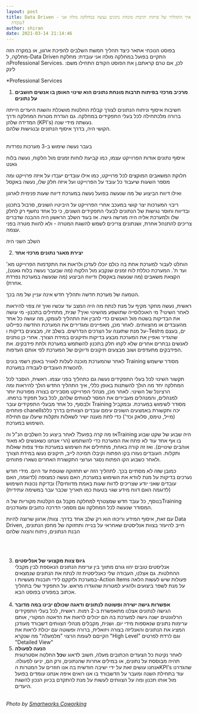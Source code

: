 ```yaml
---
layout: post
title: Data Driven - איך התהליך של פיתוח תרבות מונחת נתונים נעשה במחלקה מולה אני
  עובדת?
author: shiran
date: 2021-03-14 21:14:46
---
```

בפוסט הנוכחי אתאר כיצד תהליך חמשת השלבים להפיכת ארגון, או במקרה הזה מחלקה, ל-Data Driven התקיים בפועל  במחלקה מולה אני עובדת: מחלקת הProfessional Services. לכן, אם טרם קראתם.ן את הפוסט הקודם התחילו משם: לינק

\*Professional Services 

1. **מרכיב מרכזי בפיתוח תרבות מונחת נתונים הוא שינוי האופן בו אנשים חושבים על נתונים**  <br>

חשיבות איסוף וניתוח הנתונים לצורך קבלת החלטות מושכלת והשגת היעדים הייתה ברורה מלכתחילה לכל בעלי התפקידים במחלקה. גם הגדרת מטרות המחלקה ודרך המדידה שלהן (KPI's) נעשתה מידי שנה. <br> הקושי היה, בדרך איסוף הנתונים ובנגישות שלהם.<br><br>

בעבר נעשה שימוש ב-3 מערכות נפרדות

איסוף נתונים אודות הפרוייקט עצמו, כמו קביעת לוחות זמנים מול הלקוח, נעשה בלוח גאנט

חלוקת המשאבים  המוקצים לכל פרוייקט, כמו אילו עובדים יעבדו על איזה פרוייקט ומה מספר השעות שיעבוד כל עובד על הפרוייקט ועל איזה חלק שלו, נעשה באקסל

ואילו דיווח הביצוע של מה שנעשה בפועל נעשה במערכת דיווח שעות פנימית לארגון

ריבוי המערכות יצר קושי במעכב אחרי הפרוייקט על היביטיו השונים, סרבול בתכנון ובדיווח וחוסר נגישות של הנתונים לבעלי התפקידים השונים, כי כל אחד נחשף רק לחלק שלו ולמערכת אליה היה מורשה גישה. אז בעוד השלב הראשון היה ההבנה שדברים צריכים להתנהל אחרת, ושנתונים צריכים לשמש להשגת המטרה - ולא להוות מטרה בפני עצמה.

השלב השני היה

2. **יצירת מאגר נתונים מרכזי אחד**  <br>

הוחלט לעבור למערכת אחת בה כולם יוכלו לעדכן ולראות את התקדמות הפרוייקט מא' ועד ת'. המערכת כוללת לוח זמנים שנקבע מול הלקוח (מה שבעבר נעשה בלוח גאנט), הקצאת משאבים (מה שנעשה באקסל) ודיווח הביצוע (מה שנעשה במערכת נפרדת אחרת). 

הטמעה של מערכת חדשה ותהליך חדש אינה עניין של מה בכך.

ראשית, נעשה מחקר מקיף על מנת לנתח מה היה המצב עד עכשיו ואיך זה צפוי להיראות לאחר השינוי? מי האוכלוסייה שתושפע מהשינוי ואיך? שנית, מתחילים בתכנון- מי עושה את הבדיקות בשטח מול האנשים כדי להבין את התהליך לעומקו, מה עושה כל אחד מהעובדים או מהצוותים. לאחר מכן, מאפיינים ומגדירים את המערכת החדשה כפיילוט על מנת שתענה על הצרכים הנדרשים. בשלב זה, מבצעים בדיקות ו-Testים, בעצם מי שהגדיר ואפיין את המערכת מבצע בדיקות ותיקונים במידת הצורך. אחרי כן נותנים לאנשים נבחרים אחרים שלא לקחו חלק בתכנון להשתמש במערכת ולתת פידבקים. את הפידבקים מתעדפים ושוב מבצעים תיקונים ודיוקים של המערכת לפי אותם העדפות. 

לאחר שהמערכת מוכנה לעלות לאוויר באופן רשמי בונים Training מסודר שישמש להכשרת העובדים לעבודה במערכת. 

תקשור השינוי לכל בעלי התפקידים נעשה גם כתהליך בפני עצמו. ראשית, הוסבר לכל המחלקה יחד מה הולך להשתנות באופן כללי, איך התהליך החדש הולך להיראות ומה הרציונל של השינוי. לאחר מכן, מנהלי הפרוייקט מסבירים בצורה מפורטת יותר למנהלים, והמנהלים מעבירים את המסר לצוותים שלהם, לכל בעל תפקיד ברמתו. ולבסוף, כל אחד מבעלי התפקידים עובר Training מסודר לשימוש במערכת. ובמקביל פותחים chanellsיכה ותקשורת באמצעים השונים עימם עובדים הצוותים בדרך כלל (מייל, טימס, סלאק וכד') כדי לתת מענה ישיר לשאלות ותקלות שיעלו עם תחילת השימוש במערכת.

אז מה קרה בפועל? לאחר ביצוע כל השלבים הנ"ל והTraining היה שבוע של שקט שבוע בו אף אחד עוד לא פתח את המערכת כדי להשתמש (הרי אנחנו כשאנשים לא מאוד אוהבים שינויים). ואז זה קורה באחת, מתחילים את השימוש במערכת ומיד צפות שאלות ותקלות. העובדים נעזרו בקו הפתוח וקיבלו תמיכה לייב, תיקונים נעשו במידת הצורך ולאחר כשבוע הקו הפתוח נסגר וערוצי התקשורת האחרים נשארו פתוחים. 

כמובן שזה לא מסתיים בכך. לתהליך הזה יש תחזוקה שוטפת עד היום. מידי חודש נערכים בדיקות על מנת לוודא את השימוש במערכת, האם נעשה כמצופה (לדוגמה, האם עובדים שאני יודע שצריכים לדווח שעות באמת מדווחים?) ובדיקת נכונות השימוש (לדוגמה האם דווח מידע שגוי בטעות כמו תאריך שכבר עבר במשימה עתידית)

בנוסף, כל עובד חדש שמצטרף למחלקה מקבל גם הקלטות מקוריות של הTraining המסודר שנעשה לכל המחלקה וגם מסמכי הדרכה כתובים ומעודכנים.

עם זאת, איסוף המידע וריכוזו הוא רק שלב אחד בדרך. צוות/ ארגון שרוצה להיות Data Driven, חייב להיעזר בצוות אנליסטים שאחראי על בנייה ותחזוקה של מחסן הנתונים, הבנת הנתונים, ניתוח והצגה שלהם

<br><br>

3. **גיוס צוות מקצועי של אנליסטים**  <br>
   אנליסטים טובים יהוו גורם מתווך בין ערימת הנתונים הנאספת לבין מקבלי ההחלטות. גם אצלנו, העבודה שלי כאנליסטית זה לנתח את הנתונים שנמצאים במערכת ולזקקם לידי תובנות מעשיות ו-Action Items פעולות שיש לעשות הלאה על מנת לשפר ביצועים ולהגיע למטרות שהוגדרו מראש. על התפקיד שלי בתהליך אכתוב במפורט בפוסט הבא.
   <br><br>
4. **אפשרות גישה ישירה ופשוטה לנתונים ודאגה שכולם יבינו במה מדובר** <br>
   הגישה לנתונים אצלנו מתאפשרת ב-2 רמות. ראשית, לכל בעלי התפקידים הרלוונטים ישנה גישה למערכת בה הם יכולים לראות את הדאטה המקורי, אותם ערימות נתונים שנאספות מידי יום. ושנית, מקבלים מנהלי הצוותים דשבורד מעודכן המציג את הנתונים והאנליזה בצורה ויזואלית, ברורה ופשוטה עם יכולת לראות את הקייםם לעומת הרצוי "מלמעלה" מה שנקרא "High Level" וגם לרדת לפרטים "Detailed View" 
5. **הנעה לפעולה** <br>
   לאחר נקיטת כל הצעדים הכתובים מעלה, חשוב לדאוג ש**כל** החלטה אסטרטגית תהיה מבוססת על נתונים, או במילים אחרות שהנתונים, ורק הם, יניעו  לפעולה. אנחנו עושים זאת על ידי ישיבה חודשית בה אנו חוזרים על המטרות הKPI's שהגדרנו עוד בתחילת השנה ומעבר על הדשבורד בו אנו רואים איפה אנחנו עומדים בפועל מול אותו תכנון ומה על הצוותים לעשות על מנת להתקדם בכיוון הנכון להשגת היעדים.
   <br><br>

*Photo by [Smartworks Coworking](https://unsplash.com/@smartworkscoworking?utm_source=unsplash&utm_medium=referral&utm_content=creditCopyText)*